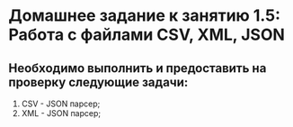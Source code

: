 # Домашнее задание к занятию 1.5: Работа с файлами CSV, XML, JSON

## Необходимо выполнить и предоставить на проверку следующие задачи:

1. CSV - JSON парсер;
2. XML - JSON парсер;